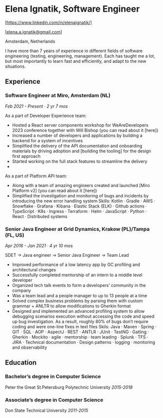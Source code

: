 # Elena Ignatik, Software Engineer
[https://www.linkedin.com/in/elenaignatik/]

[elena.a.ignatik@gmail.com]

Amsterdam, Netherlands

I have more than 7 years of experience in different fields of software engineering (testing, engineering, management). Each has taught me a lot, but most importantly to learn fast and efficiently, and adapt to the new situations.

## Experience

### Software Engineer at Miro, Amsterdam (NL)

*Feb 2021 - Present · 2 yr 7 mos*

As a part of Developer Experience team:
- Hosted a React server components workshop for WeAreDevelopers 2023 conference together with Will Bishop (you can read about it [here])
- Increased a number of developers and applications by building a backend for a system of incentives
- Simplified the delivery of the API documentation and onboarding materials by driving adoption and [building the tooling] for the design first approach
- Started working on the full stack features to streamline the delivery
- 
As a part of Platform API team:
- Along with a team of amazing engineers created and launched [Miro Platform v2] (you can read about it [here])
- Simplified the investigation and monitoring of bugs and incidents by introducing the new error handling system
Skills: Kotlin · Gradle · AWS · Snowflake · Grafana · Kibana · Elastic Stack (ELK) · Github actions · TypeScript · K8s · Ingress · Terraform · Helm · JavaScript · Python · React · Distributed systems

### Senior Java Engineer at Grid Dynamics, Krakow (PL)/Tampa (FL, US)

*Apr 2016 - Jan 2021 · 4 yr 10 mos*

SDET → Java engineer → Senior Java Engineer → Team Lead
- Improved performance of a low latency app by GC profiling and architectural changes
- Successfully completed mentorship of an intern to a middle level developer
- Organized tech talk events to form a developers’ community in the company
- Was a team lead and a people manager to up to 13 people at a time
- Solved complex business problems by parsing them with custom grammar + ANLTR to allow modifications to Gherkin format
- Designed and implemented an advanced profiling system to allow debugging scenarios execution without accessing the code and speed up bug investigation. As a result, roughly 80% of bugs don’t require coding and were one-line fixes in text files
Skils: Java · Maven · Spring · GIT · SQL · AOP · AspectJ · REST · ANTLR · JUnit · TestNG · Gatling · Gherkin · Mockito · agile · mentorship · team leading · Splunk · TFS · JIRA · Technical documentation · Design patterns · logging · monitoring and observability

## Education
### Bachelor’s degree in Computer Science
Peter the Great St.Petersburg Polytechnic University *2015-2018*
### Associate’s degree in Computer Science
Don State Technical University *2011-2015*
